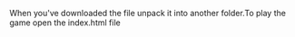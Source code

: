 When you've downloaded the file unpack it into another folder.To play the game open the index.html file

